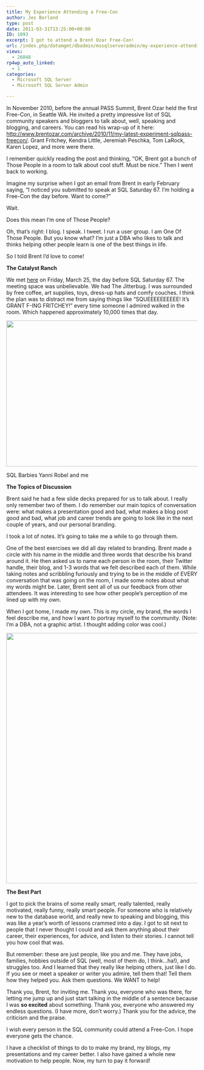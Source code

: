 ```yaml
---
title: My Experience Attending a Free-Con
author: Jes Borland
type: post
date: 2011-03-31T13:25:00+00:00
ID: 1093
excerpt: I got to attend a Brent Ozar Free-Con!
url: /index.php/datamgmt/dbadmin/mssqlserveradmin/my-experience-attending-a-free/
views:
  - 26048
rp4wp_auto_linked:
  - 1
categories:
  - Microsoft SQL Server
  - Microsoft SQL Server Admin

---
```

In November 2010, before the annual PASS Summit, Brent Ozar held the first Free-Con, in Seattle WA. He invited a pretty impressive list of SQL community speakers and bloggers to talk about, well, speaking and blogging, and careers. You can read his wrap-up of it here: http://www.brentozar.com/archive/2010/11/my-latest-experiment-sqlpass-freecon/. Grant Fritchey, Kendra Little, Jeremiah Peschka, Tom LaRock, Karen Lopez, and more were there. 

I remember quickly reading the post and thinking, “OK, Brent got a bunch of Those People in a room to talk about cool stuff. Must be nice.” Then I went back to working. 

Imagine my surprise when I got an email from Brent in early February saying, “I noticed you submitted to speak at SQL Saturday 67. I’m holding a Free-Con the day before. Want to come?” 

Wait. 

Does this mean I’m one of Those People? 

Oh, that’s right: I blog. I speak. I tweet. I run a user group. I am One Of Those People. But you know what? I’m just a DBA who likes to talk and thinks helping other people learn is one of the best things in life. 

So I told Brent I’d love to come! 

**The Catalyst Ranch** 

We met [here][1] on Friday, March 25, the day before SQL Saturday 67. The meeting space was unbelievable. We had The Jitterbug. I was surrounded by free coffee, art supplies, toys, dress-up hats and comfy couches. I think the plan was to distract me from saying things like “SQUEEEEEEEEEE! It’s GRANT F-ING FRITCHEY!” every time someone I admired walked in the room. Which happened approximately 10,000 times that day. 

<div class="image_block">
  <a href="/wp-content/uploads/users/grrlgeek/SQLBarbiesSmall.jpg?mtime=1301584694"><img alt="" src="/wp-content/uploads/users/grrlgeek/SQLBarbiesSmall.jpg?mtime=1301584694" width="576" height="384" /></a>
</div>

SQL Barbies Yanni Robel and me

**The Topics of Discussion** 

Brent said he had a few slide decks prepared for us to talk about. I really only remember two of them. I do remember our main topics of conversation were: what makes a presentation good and bad, what makes a blog post good and bad, what job and career trends are going to look like in the next couple of years, and our personal branding. 

I took a lot of notes. It’s going to take me a while to go through them. 

One of the best exercises we did all day related to branding. Brent made a circle with his name in the middle and three words that describe his brand around it. He then asked us to name each person in the room, their Twitter handle, their blog, and 1-3 words that we felt described each of them. While taking notes and scribbling furiously and trying to be in the middle of EVERY conversation that was going on the room, I made some notes about what my words might be. Later, Brent sent all of us our feedback from other attendees. It was interesting to see how other people’s perception of me lined up with my own. 

When I got home, I made my own. This is my circle, my brand, the words I feel describe me, and how I want to portray myself to the community. (Note: I’m a DBA, not a graphic artist. I thought adding color was cool.) 

<div class="image_block">
  <a href="/wp-content/uploads/users/grrlgeek/3Words.JPG?mtime=1301585009"><img alt="" src="/wp-content/uploads/users/grrlgeek/3Words.JPG?mtime=1301585009" width="834" height="659" /></a>
</div>

**The Best Part** 

I got to pick the brains of some really smart, really talented, really motivated, really funny, really smart people. For someone who is relatively new to the database world, and really new to speaking and blogging, this was like a year’s worth of lessons crammed into a day. I got to sit next to people that I never thought I could and ask them anything about their career, their experiences, for advice, and listen to their stories. I cannot tell you how cool that was. 

But remember: these are just people, like you and me. They have jobs, families, hobbies outside of SQL (well, most of them do, I think…ha!), and struggles too. And I learned that they really like helping others, just like I do. If you see or meet a speaker or writer you admire, tell them that! Tell them how they helped you. Ask them questions. We WANT to help! 

Thank you, Brent, for inviting me. Thank you, everyone who was there, for letting me jump up and just start talking in the middle of a sentence because I was **so excited** about something. Thank you, everyone who answered my endless questions. (I have more, don’t worry.) Thank you for the advice, the criticism and the praise. 

I wish every person in the SQL community could attend a Free-Con. I hope everyone gets the chance. 

I have a checklist of things to do to make my brand, my blogs, my presentations and my career better. I also have gained a whole new motivation to help people. Now, my turn to pay it forward!

 [1]: http://www.catalystranchmeetings.com/